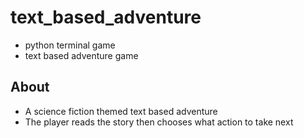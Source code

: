 # text_based_adventure
- python terminal game
- text based adventure game

## About
- A science fiction themed text based adventure
- The player reads the story then chooses what action to take next
